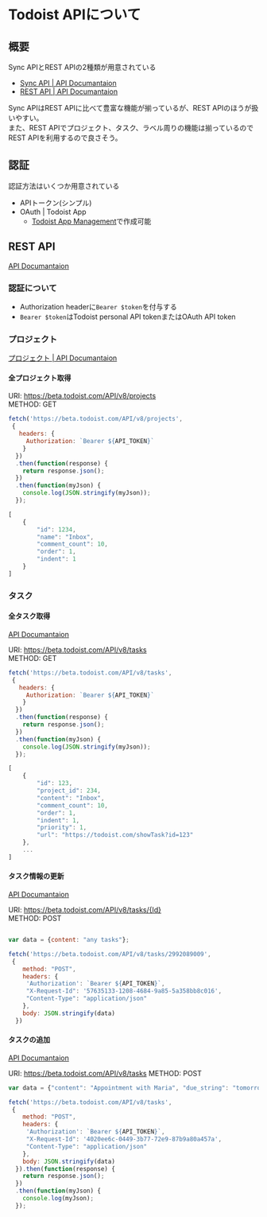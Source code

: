 # Todoist APIについて

## 概要
Sync APIとREST APIの2種類が用意されている

- [Sync API | API Documantaion](https://developer.todoist.com/sync/v7/)
- [REST API | API Documantaion](https://doist.github.io/todoist-api/rest/v8/)

Sync APIはREST APIに比べて豊富な機能が揃っているが、REST APIのほうが扱いやすい。  
また、REST APIでプロジェクト、タスク、ラベル周りの機能は揃っているのでREST APIを利用するので良さそう。

## 認証
認証方法はいくつか用意されている

- APIトークン(シンプル)
- OAuth | Todoist App
  - [Todoist App Management](https://developer.todoist.com/appconsole.html)で作成可能

## REST API

[API Documantaion](https://doist.github.io/todoist-api/rest/v8/)

### 認証について
  - Authorization headerに`Bearer $token`を付与する
  - `Bearer $token`はTodoist personal API tokenまたはOAuth API token
  
### プロジェクト
[プロジェクト | API Documantaion](https://doist.github.io/todoist-api/rest/v8/#projects)

#### 全プロジェクト取得

URI: https://beta.todoist.com/API/v8/projects  
METHOD: GET

```js
fetch('https://beta.todoist.com/API/v8/projects',
 {
   headers: {
     Authorization: `Bearer ${API_TOKEN}`
    }
  })
  .then(function(response) {
    return response.json();
  })
  .then(function(myJson) {
    console.log(JSON.stringify(myJson));
  });

[
    {
        "id": 1234,
        "name": "Inbox",
        "comment_count": 10,
        "order": 1,
        "indent": 1
    }
]
```

### タスク

#### 全タスク取得

[API Documantaion](https://doist.github.io/todoist-api/rest/v8/#get-active-tasks)

URI: https://beta.todoist.com/API/v8/tasks  
METHOD: GET

```js
fetch('https://beta.todoist.com/API/v8/tasks',
 {
   headers: {
     Authorization: `Bearer ${API_TOKEN}`
    }
  })
  .then(function(response) {
    return response.json();
  })
  .then(function(myJson) {
    console.log(JSON.stringify(myJson));
  });

[
    {
        "id": 123,
        "project_id": 234,
        "content": "Inbox",
        "comment_count": 10,
        "order": 1,
        "indent": 1,
        "priority": 1,
        "url": "https://todoist.com/showTask?id=123"
    },
    ...
]
```

#### タスク情報の更新

[API Documantaion](https://doist.github.io/todoist-api/rest/v8/#update-a-task)

URI: https://beta.todoist.com/API/v8/tasks/{Id}  
METHOD: POST

```js

var data = {content: "any tasks"};

fetch('https://beta.todoist.com/API/v8/tasks/2992089009',
 {
    method: "POST",
    headers: {
     'Authorization': `Bearer ${API_TOKEN}`,
     "X-Request-Id": '57635133-1208-4684-9a85-5a358bb8c016',
     "Content-Type": "application/json"
    },
    body: JSON.stringify(data)
  })

```

#### タスクの追加

[API Documantaion](https://doist.github.io/todoist-api/rest/v8/#create-a-new-task)

URI: https://beta.todoist.com/API/v8/tasks 
METHOD: POST

```js
var data = {"content": "Appointment with Maria", "due_string": "tomorrow at 12:00", "due_lang": "en", "priority": 4};

fetch('https://beta.todoist.com/API/v8/tasks',
 {
    method: "POST",
    headers: {
     'Authorization': `Bearer ${API_TOKEN}`,
     "X-Request-Id": '4020ee6c-0449-3b77-72e9-87b9a80a457a',
     "Content-Type": "application/json"
    },
    body: JSON.stringify(data)
  }).then(function(response) {
    return response.json();
  })
  .then(function(myJson) {
    console.log(myJson);
  });

```
